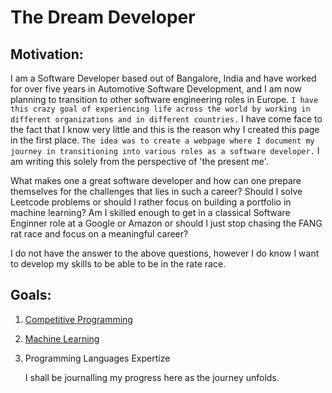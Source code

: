 # The Dream Developer
## Motivation:
I am a Software Developer based out of Bangalore, India and have worked for over five years in Automotive Software Development, and I am now planning to transition to other software engineering roles in Europe. ```I have this crazy goal of experiencing life across the world by working in different organizations and in different countries.``` I have come face to the fact that I know very little and this is the reason why I created this page in the first place. ```The idea was to create a webpage where I document my journey in transitioning into various roles as a software developer.``` I am writing this solely from the perspective of 'the present me'.

What makes one a great software developer and how can one prepare themselves for the challenges that lies in such a career? Should I solve Leetcode problems or should I rather focus on building a portfolio in machine learning? Am I skilled enough to get in a classical Software Enginner role at a Google or Amazon or should I just stop chasing the FANG rat race and focus on a meaningful career? 

I do not have the answer to the above questions, however I do know I want to develop my skills to be able to be in the rate race.

## Goals:
1. [Competitive Programming](https://github.com/IshanRoyChowdhury/Data-Structure-and-Algorithms)
2. [Machine Learning](https://github.com/IshanRoyChowdhury/MachineLearning)
3. Programming Languages Expertize

   I shall be journalling my progress here as the journey unfolds.






